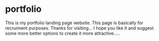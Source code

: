 # portfolio

This is my portfolio landing page website. This page is basically for recruiment purposes.
Thanks for visiting...
I hope you like it and suggest some more better options to create it more attractive.....
